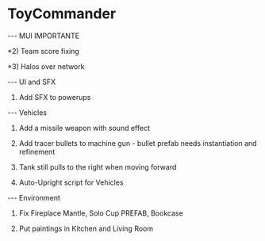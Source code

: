 # ToyCommander

--- MUI IMPORTANTE

*2) Team score fixing

*3) Halos over network

--- UI and SFX

1) Add SFX to powerups

--- Vehicles

1) Add a missile weapon with sound effect

2) Add tracer bullets to machine gun - bullet prefab needs instantiation and refinement

3) Tank still pulls to the right when moving forward

4) Auto-Upright script for Vehicles

--- Environment

1) Fix Fireplace Mantle, Solo Cup PREFAB, Bookcase

2) Put paintings in Kitchen and Living Room
